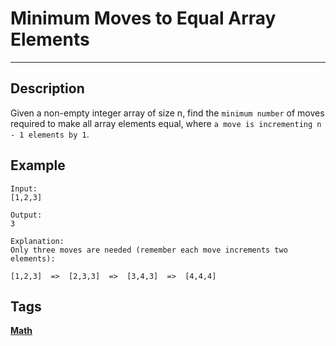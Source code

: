 # Minimum Moves to Equal Array Elements
-----
## Description
Given a non-empty integer array of size n, find the ```minimum number``` of moves required to make all array elements equal, where ```a move is incrementing n - 1 elements by 1```.

## Example
```
Input:
[1,2,3]

Output:
3

Explanation:
Only three moves are needed (remember each move increments two elements):

[1,2,3]  =>  [2,3,3]  =>  [3,4,3]  =>  [4,4,4]
```

## Tags
**[Math](https://leetcode.com/tag/math)**
